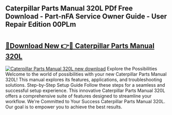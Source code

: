 ## Caterpillar Parts Manual 320L PDf Free Download - Part-nFA Service Owner Guide - User Repair Edition 00PLm

# <h2><a href="http://bc83221.oget.top/?id=Caterpillar+Parts+Manual+320L">🔗Download New 👉🔴 Caterpillar Parts Manual 320L</a></h2>

[![Caterpillar Parts Manual 320L new download](https://i.imgur.com/5g1atiW.png)](http://bc83221.oget.top/?id=Caterpillar+Parts+Manual+320L)
Explore the Possibilities Welcome to the world of possibilities with your new Caterpillar Parts Manual 320L! This manual explores its features, applications, and troubleshooting solutions. Step-by-Step Setup Guide Follow these steps for a seamless and successful setup experience. This innovative Caterpillar Parts Manual 320L offers a comprehensive suite of features designed to streamline your workflow. We're Committed to Your Success Caterpillar Parts Manual 320L. Our goal is to empower you to achieve the best results.

